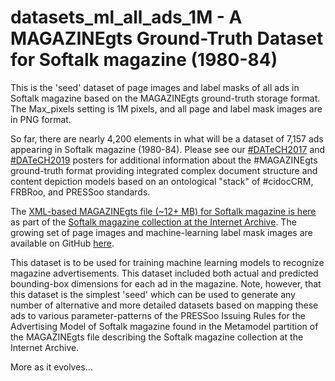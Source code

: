 # datasets_ml_all_ads_1M - A MAGAZINEgts Ground-Truth Dataset for Softalk magazine (1980-84)
This is the 'seed' dataset of page images and label masks of all ads in Softalk magazine based on the MAGAZINEgts ground-truth storage format. The Max_pixels setting is 1M pixels, and all page and label mask images are in PNG format.

So far, there are nearly 4,200 elements in what will be a dataset of 7,157 ads appearing in Softalk magazine (1980-84). Please see our [#DATeCH2017](https://www.researchgate.net/publication/317240599_The_MAGAZINE_GTS_format_an_integrated_document_structure_and_content_depiction_model_supporting_eResearch_and_machine-learning_at_the_Internet_Archive) and [#DATeCH2019](https://www.researchgate.net/publication/332625805_MAGAZINEgts_and_dhSegment_Using_a_Metamodel_Subgraph_to_Generate_Synthetic_Data_of_Under-Sampled_Complex_Document_Structures_for_Machine-Learning) posters for additional information about the #MAGAZINEgts ground-truth format providing integrated complex document structure and content depiction models based on an ontological "stack" of #cidocCRM, FRBRoo, and PRESSoo standards. 

The [XML-based MAGAZINEgts file (~12+ MB) for Softalk magazine is here](https://archive.org/download/softalkapple/softalkapple_publication.xml) as part of the [Softalk magazine collection at the Internet Archive](https://archive.org/details/softalkapple?sort=date). The growing set of page images and machine-learning label mask images are available on GitHub [here](https://github.com/SoftalkAppleProject/datasets_ml_all_ads_1M).

This dataset is to be used for training machine learning models to recognize magazine advertisements. This dataset included both actual and predicted bounding-box dimensions for each ad in the magazine. Note, however, that this dataset is the simplest 'seed' which can be used to generate any number of alternative and more detailed datasets based on mapping these ads to various parameter-patterns of the PRESSoo Issuing Rules for the Advertising Model of Softalk magazine found in the Metamodel partition of the MAGAZINEgts file describing the Softalk magazine collection at the Internet Archive.

More as it evolves...
